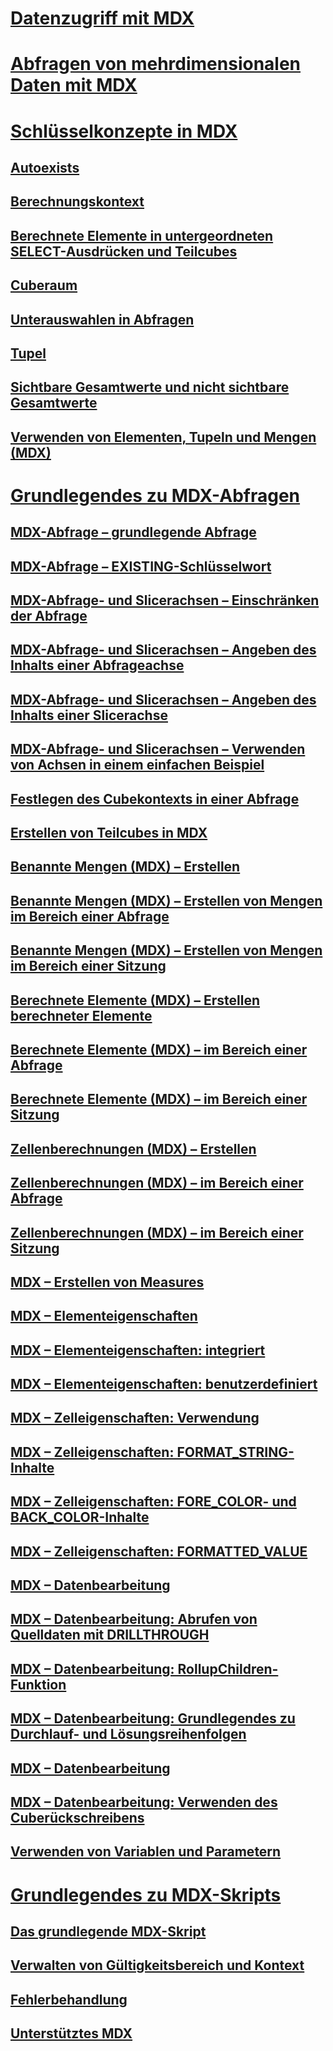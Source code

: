 # [Datenzugriff mit MDX](multidimensional-model-data-access-analysis-services-multidimensional-data.md)  
# [Abfragen von mehrdimensionalen Daten mit MDX](querying-multidimensional-data-with-mdx.md)  
# [Schlüsselkonzepte in MDX](key-concepts-in-mdx-analysis-services.md)  
## [Autoexists](autoexists.md)  
## [Berechnungskontext](calculation-context.md)  
## [Berechnete Elemente in untergeordneten SELECT-Ausdrücken und Teilcubes](calculated-members-in-subselects-and-subcubes.md)  
## [Cuberaum](cube-space.md)  
## [Unterauswahlen in Abfragen](subselects-in-queries.md)  
## [Tupel](tuples.md)  
## [Sichtbare Gesamtwerte und nicht sichtbare Gesamtwerte](visual-totals-and-non-visual-totals.md)  
## [Verwenden von Elementen, Tupeln und Mengen (MDX)](working-with-members-tuples-and-sets-mdx.md)  
# [Grundlegendes zu MDX-Abfragen](mdx-query-fundamentals-analysis-services.md)  
## [MDX-Abfrage – grundlegende Abfrage](mdx-query-the-basic-query.md)  
## [MDX-Abfrage – EXISTING-Schlüsselwort](mdx-query-existing-keyword.md)  
## [MDX-Abfrage- und Slicerachsen – Einschränken der Abfrage](mdx-query-and-slicer-axes-restricting-the-query.md)  
## [MDX-Abfrage- und Slicerachsen – Angeben des Inhalts einer Abfrageachse](mdx-query-and-slicer-axes-specify-the-contents-of-a-query-axis.md)  
## [MDX-Abfrage- und Slicerachsen – Angeben des Inhalts einer Slicerachse](mdx-query-and-slicer-axes-specify-the-contents-of-a-slicer-axis.md)  
## [MDX-Abfrage- und Slicerachsen – Verwenden von Achsen in einem einfachen Beispiel](mdx-query-and-slicer-axes-using-axes-in-a-simple-example.md)  
## [Festlegen des Cubekontexts in einer Abfrage](establishing-cube-context-in-a-query-mdx.md)  
## [Erstellen von Teilcubes in MDX](building-subcubes-in-mdx-mdx.md)  
## [Benannte Mengen (MDX) – Erstellen](mdx-named-sets-building-named-sets.md)  
## [Benannte Mengen (MDX) – Erstellen von Mengen im Bereich einer Abfrage](mdx-named-sets-creating-query-scoped-named-sets.md)  
## [Benannte Mengen (MDX) – Erstellen von Mengen im Bereich einer Sitzung](mdx-named-sets-creating-session-scoped-named-sets.md)  
## [Berechnete Elemente (MDX) – Erstellen berechneter Elemente](mdx-calculated-members-building-calculated-members.md)  
## [Berechnete Elemente (MDX) – im Bereich einer Abfrage](mdx-calculated-members-query-scoped-calculated-members.md)  
## [Berechnete Elemente (MDX) – im Bereich einer Sitzung](mdx-calculated-members-session-scoped-calculated-members.md)  
## [Zellenberechnungen (MDX) – Erstellen](mdx-cell-calculations-build-cell-calculations.md)  
## [Zellenberechnungen (MDX) – im Bereich einer Abfrage](mdx-cell-calculations-query-scoped-cell-calculations.md)  
## [Zellenberechnungen (MDX) – im Bereich einer Sitzung](mdx-cell-calculations-session-scoped-calculated-cells.md)  
## [MDX – Erstellen von Measures](mdx-building-measures.md)  
## [MDX – Elementeigenschaften](mdx-member-properties.md)  
## [MDX – Elementeigenschaften: integriert](mdx-member-properties-intrinsic-member-properties.md)  
## [MDX – Elementeigenschaften: benutzerdefiniert](mdx-member-properties-user-defined-member-properties.md)  
## [MDX – Zelleigenschaften: Verwendung](mdx-cell-properties-using-cell-properties.md)  
## [MDX – Zelleigenschaften: FORMAT_STRING-Inhalte](mdx-cell-properties-format-string-contents.md)  
## [MDX – Zelleigenschaften: FORE_COLOR- und BACK_COLOR-Inhalte](mdx-cell-properties-fore-color-and-back-color-contents.md)  
## [MDX – Zelleigenschaften: FORMATTED_VALUE](mdx-cell-properties-formatted-value-property.md)  
## [MDX – Datenbearbeitung](mdx-data-manipulation-manipulating-data.md)  
## [MDX – Datenbearbeitung: Abrufen von Quelldaten mit DRILLTHROUGH](mdx-data-manipulation-retrieve-source-data-using-drillthrough.md)  
## [MDX – Datenbearbeitung: RollupChildren-Funktion](mdx-data-manipulation-rollupchildren-function.md)  
## [MDX – Datenbearbeitung: Grundlegendes zu Durchlauf- und Lösungsreihenfolgen](mdx-data-manipulation-understanding-pass-order-and-solve-order.md)  
## [MDX – Datenbearbeitung](mdx-data-modification-modifying-data.md)  
## [MDX – Datenbearbeitung: Verwenden des Cuberückschreibens](mdx-data-modification-using-cube-writebacks.md)  
## [Verwenden von Variablen und Parametern](using-variables-and-parameters-mdx.md)  
# [Grundlegendes zu MDX-Skripts](mdx-scripting-fundamentals-analysis-services.md)  
## [Das grundlegende MDX-Skript](the-basic-mdx-script-mdx.md)  
## [Verwalten von Gültigkeitsbereich und Kontext](managing-scope-and-context-mdx.md)  
## [Fehlerbehandlung](error-handling-mdx.md)  
## [Unterstütztes MDX](supported-mdx-mdx.md)  
